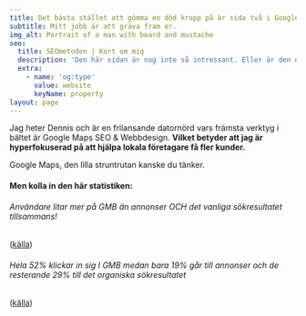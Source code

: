 ```yaml
---
title: Det bästa stället att gömma en död kropp på är sida två i Google.
subtitle: Mitt jobb är att gräva fram er.
img_alt: Portrait of a man with beard and mustache
seo:
  title: SEOmetoden | Kort om mig
  description: 'Den här sidan är nog inte så intressant. Eller är den det? '
  extra:
    - name: 'og:type'
      value: website
      keyName: property
layout: page
---
```

Jag heter Dennis och är en frilansande datornörd vars främsta verktyg i bältet är Google Maps SEO & Webbdesign. **Vilket betyder att
jag är hyperfokuserad på att hjälpa lokala företagare få fler kunder.**

Google Maps, den lilla struntrutan kanske du tänker.

#### Men kolla in den här statistiken:

###### Användare litar mer på GMB än annonser OCH det vanliga sökresultatet tillsammans! 

([källa](www.google.com))

###### Hela 52% klickar in sig I GMB medan bara 19% går till annonser och de resterande 29% till det organiska sökresultatet

([källa](www.google.com))
